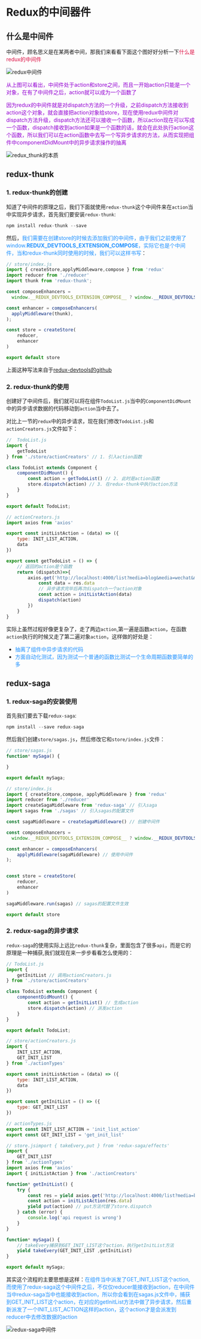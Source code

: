 # Redux的中间器件

## 什么是中间件
中间件，顾名思义是在某两者中间，那我们来看看下面这个图好好分析一下<font color=#DD1144>什么是redux的中间件</font>

<img :src="$withBase('/react_redux_zhongjianjian.png')" alt="redux中间件">

<font color=#9400D3>从上图可以看出，中间件处于action和store之间，而且一开始action只能是一个对象，在有了中间件之后，action就可以成为一个函数了</font>

<font color=#9400D3>因为redux的中间件就是对dispatch方法的一个升级，之前dispatch方法接收到action这个对象，就会直接把action对象给store，现在使用redux中间件对dispatch方法升级，dispatch方法还可以接收一个函数，所以action现在可以写成一个函数，dispatch接收到action如果是一个函数的话，就会在此处执行action这个函数，所以我们可以在action函数中去写一个写异步请求的方法，从而实现把组件中componentDidMount中的异步请求操作的抽离</font>

<img :src="$withBase('/react_redux_thunk.png')" alt="redux_thunk的本质">

## redux-thunk
### 1. redux-thunk的创建
知道了中间件的原理之后，我们下面就使用`redux-thunk`这个中间件来在`action`当中实现异步请求，首先我们要安装`redux-thunk`:
```javascript
npm install redux-thunk --save
```
然后，<font color=#1E90FF>我们需要在创建store的时候去添加我们的中间件，由于我们之前使用了window.__REDUX_DEVTOOLS_EXTENSION_COMPOSE__，实际它也是个中间件，当和redux-thunk同时使用的时候，我们可以这样书写</font>：
```javascript
// store/index.js
import { createStore,applyMiddleware,compose } from 'redux'
import reducer from './reducer'
import thunk from 'redux-thunk';

const composeEnhancers =
  window.__REDUX_DEVTOOLS_EXTENSION_COMPOSE__ ? window.__REDUX_DEVTOOLS_EXTENSION_COMPOSE__({}) : compose;

const enhancer = composeEnhancers(
  applyMiddleware(thunk),
);

const store = createStore(
	reducer,
	enhancer
)

export default store
```
上面这种写法来自于[redux-devtools的github](https://github.com/zalmoxisus/redux-devtools-extension#12-advanced-store-setup)

### 2. redux-thunk的使用
创建好了中间件后，我们就可以将在组件`TodoList.js`当中的`ComponentDidMount`中的异步请求数据的代码移动到`action`当中去了。

对比上一节的`redux`中的异步请求，现在我们修改`TodoList.js`和`actionCreators.js`文件如下：
```javascript
//  TodoList.js
import {
	getTodoList
} from './store/actionCreators' // 1. 引入action函数

class TodoList extends Component {
	componentDidMount() {
		const action = getTodoList() // 2. 此时是action函数
		store.dispatch(action) // 3. 在redux-thunk中执行action方法
	}
}

export default TodoList;
```
```javascript
// actionCreators.js
import axios from 'axios'

export const initListAction = (data) => ({
	type: INIT_LIST_ACTION,
	data
})

export const getTodoList = () => {
	// 返回的action是个函数
	return (dispatch)=>{
		axios.get('http://localhost:4000/list?media=blog&media=wechat&media=taopoppy').then((res)=>{
			const data = res.data
			// 异步请求完毕后再次dispatch一个action对象
			const action = initListAction(data)
			dispatch(action)
		})
	}
}
```
实际上虽然过程好像更复杂了，走了两边`action`,第一遍是函数`action`，在函数`action`执行的时候又走了第二遍对象`action`，这样做的好处是：
+ <font color=#1E90FF>抽离了组件中异步请求的代码</font>
+ <font color=#1E90FF>方面自动化测试，因为测试一个普通的函数比测试一个生命周期函数要简单的多</font>

## redux-saga
### 1. redux-saga的安装使用
首先我们要去下载`redux-saga`:
```javascript
npm install --save redux-saga
```
然后我们创建`store/sagas.js`，然后修改它和`store/index.js`文件：
```javascript
// store/sagas.js
function* mySaga() {

}

export default mySaga;
```
```javascript
// store/index.js
import { createStore,compose, applyMiddleware } from 'redux'
import reducer from './reducer'
import createSagaMiddleware from 'redux-saga' // 引入saga
import sagas from './sagas' // 引入sagas的配置文件

const sagaMiddleware = createSagaMiddleware() // 创建中间件

const composeEnhancers =
  window.__REDUX_DEVTOOLS_EXTENSION_COMPOSE__ ? window.__REDUX_DEVTOOLS_EXTENSION_COMPOSE__({}) : compose;

const enhancer = composeEnhancers(
	applyMiddleware(sagaMiddleware) // 使用中间件
);


const store = createStore(
	reducer,
	enhancer
)

sagaMiddleware.run(sagas) // sagas的配置文件生效

export default store
```

### 2. redux-saga的异步请求
`redux-saga`的使用实际上远比`redux-thunk`复杂，里面包含了很多`api`，而是它的原理是一种捕获,我们就现在来一步步看看怎么使用的：
```javascript
// TodoList.js
import {
	getInitList // 调用actionCreators.js
} from './store/actionCreators'

class TodoList extends Component {
	componentDidMount() {
		const action = getInitList() // 生成action
		store.dispatch(action) // 派发action
	}
}

export default TodoList;
```
```javascript
// store/actionCreators.js
import {
	INIT_LIST_ACTION,
	GET_INIT_LIST
} from './actionTypes'

export const initListAction = (data) => ({
	type: INIT_LIST_ACTION,
	data
})

export const getInitList = () => ({
	type: GET_INIT_LIST
})
```
```javascript
// actionTypes.js
export const INIT_LIST_ACTION = 'init_list_action'
export const GET_INIT_LIST = 'get_init_list'
```
```javascript
// store.jsimport { takeEvery,put } from 'redux-saga/effects'
import {
	GET_INIT_LIST
} from './actionTypes'
import axios from 'axios'
import { initListAction } from './actionCreators'

function* getInitList() {
	try {
		const res = yield axios.get('http://localhost:4000/list?media=blog&media=wechat&media=taopoppy')
		const action = initListAction(res.data)
		yield put(action) // put方法代替了store.dispatch
	} catch (error) {
		console.log('api request is wrong')
	}
}

function* mySaga() {
	// takeEvery捕获到GET_INIT_LIST这个action，执行getInitList方法
	yield takeEvery(GET_INIT_LIST ,getInitList)
}

export default mySaga;
```
其实这个流程的主要思想是这样：<font color=#1E90FF>在组件当中派发了GET_INIT_LIST这个action,而使用了redux-saga这个中间件之后，不仅仅reducer能接收到action，在中间件当中redux-saga当中也能接收到action，所以你会看到在sagas.js文件中，捕获到GET_INIT_LIST这个action，在对应的getInitList方法中做了异步请求，然后重新派发了一个INIT_LIST_ACTION这样的action，这个action才是会派发到reducer中去修改数据的action</font>

<img :src="$withBase('/react_redux_saga.png')" alt="redux-saga中间件">